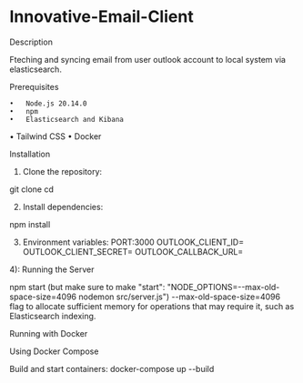 # Innovative-Email-Client

Description

Fteching and syncing email from user outlook account to local system via elasticsearch.

Prerequisites

	•	Node.js 20.14.0
	•	npm
	•	Elasticsearch and Kibana
  •	Tailwind CSS
  •	Docker

Installation

1) Clone the repository:

git clone <repository-url>
cd <project-folder>

2) Install dependencies:

npm install

3) Environment variables:
PORT:3000
OUTLOOK_CLIENT_ID=<Your Microsoft Graph Client ID>
OUTLOOK_CLIENT_SECRET=<Your Microsoft Graph Client Secret>
OUTLOOK_CALLBACK_URL=<Your Microsoft Graph Callback URL>


4): Running the Server

npm start (but make sure to make "start": "NODE_OPTIONS=--max-old-space-size=4096 nodemon src/server.js")
--max-old-space-size=4096 flag to allocate sufficient memory for operations that may require it, such as Elasticsearch indexing.


Running with Docker

Using Docker Compose

Build and start containers:
docker-compose up --build


  
